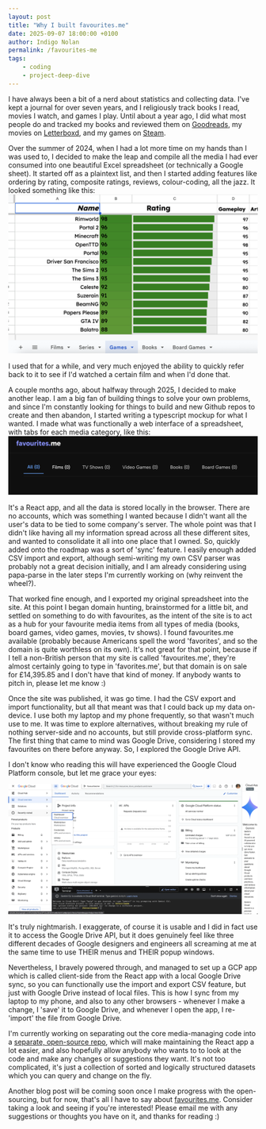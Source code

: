 ```yaml
---
layout: post
title: "Why I built favourites.me"
date: 2025-09-07 18:00:00 +0100
author: Indigo Nolan
permalink: /favourites-me
tags: 
    - coding
    - project-deep-dive
---
```

I have always been a bit of a nerd about statistics and collecting data. I've kept a journal for over seven years, and I religiously track books I read, movies I watch, and games I play. Until about a year ago, I did what most people do and tracked my books and reviewed them on [Goodreads](https://www.goodreads.com), my movies on [Letterboxd](https://letterboxd.com), and my games on [Steam](https://store.steampowered.com). 

Over the summer of 2024, when I had a lot more time on my hands than I was used to, I decided to make the leap and compile all the media I had ever consumed into one beautiful Excel spreadsheet (or technically a Google sheet). It started off as a plaintext list, and then I started adding features like ordering by rating, composite ratings, reviews, colour-coding, all the jazz. 
It looked something like this:
![My original spreadsheet](/assets/imgs/excel.png)

I used that for a while, and very much enjoyed the ability to quickly refer back to it to see if I'd watched a certain film and when I'd done that. 

A couple months ago, about halfway through 2025, I decided to make another leap. I am a big fan of building things to solve your own problems, and since I'm constantly looking for things to build and new Github repos to create and then abandon, I started writing a typescript mockup for what I wanted. I made what was functionally a web interface of a spreadsheet, with tabs for each media category, like this:
![The first mockup](/assets/imgs/fme1.png)

It's a React app, and all the data is stored locally in the browser. There are no accounts, which was something I wanted because I didn't want all the user's data to be tied to some company's server. The whole point was that I didn't like having all my information spread across all these different sites, and wanted to consolidate it all into one place that I owned. So, quickly added onto the roadmap was a sort of 'sync' feature. I easily enough added CSV import and export, although semi-writing my own CSV parser was probably not a great decision initially, and I am already considering using papa-parse in the later steps I'm currently working on (why reinvent the wheel?). 

That worked fine enough, and I exported my original spreadsheet into the site. At this point I began domain hunting, brainstormed for a little bit, and settled on something to do with favourites, as the intent of the site is to act as a hub for your favourite media items from all types of media (books, board games, video games, movies, tv shows). I found favourites.me available (probably because Americans spell the word 'favorites', and so the domain is quite worthless on its own). It's not great for that point, because if I tell a non-British person that my site is called 'favourites.me', they're almost certainly going to type in 'favorites.me', but that domain is on sale for £14,395.85 and I don't have that kind of money. If anybody wants to pitch in, please let me know :)

Once the site was published, it was go time. I had the CSV export and import functionality, but all that meant was that I could back up my data on-device. I use both my laptop and my phone frequently, so that wasn't much use to me. It was time to explore alternatives, without breaking my rule of nothing server-side and no accounts, but still provide cross-platform sync. The first thing that came to mind was Google Drive, considering I stored my favourites on there before anyway. So, I explored the Google Drive API. 

I don't know who reading this will have experienced the Google Cloud Platform console, but let me grace your eyes:

![The Google Cloud Platform UI](/assets/imgs/fme2.webp)

It's truly nightmarish. I exaggerate, of course it is usable and I did in fact use it to access the Google Drive API, but it does genuinely feel like three different decades of Google designers and engineers all screaming at me at the same time to use THEIR menus and THEIR popup windows.

Nevertheless, I bravely powered through, and managed to set up a GCP app which is called client-side from the React app with a local Google Drive sync, so you can functionally use the import and export CSV feature, but just with Google Drive instead of local files. This is how I sync from my laptop to my phone, and also to any other browsers - whenever I make a change, I 'save' it to Google Drive, and whenever I open the app, I re-'import' the file from Google Drive.

I'm currently working on separating out the core media-managing code into a [separate, open-source repo](https://github.com/Lem0naise/favourites-media-manager), which will make maintaining the React app a lot easier, and also hopefully allow anybody who wants to to look at the code and make any changes or suggestions they want. It's not too complicated, it's just a collection of sorted and logically structured datasets which you can query and change on the fly.

Another blog post will be coming soon once I make progress with the open-sourcing, but for now, that's all I have to say about [favourites.me](https://favourites.me). Consider taking a look and seeing if you're interested! Please email me with any suggestions or thoughts you have on it, and thanks for reading :)